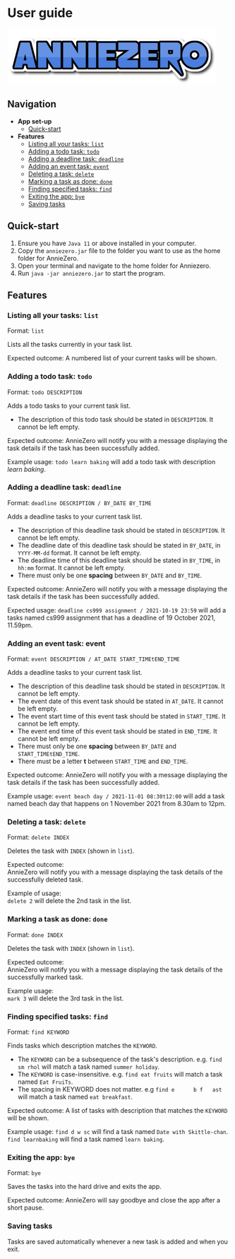 
# User guide
![image](AnnieZero_logo.png)
## Navigation
 - **App set-up**
	 - [Quick-start](#quick-start)
 - **Features**
	 - [Listing all your tasks: `list`](#listing-all-your-tasks-list)
	 - [Adding a todo task: `todo`](#adding-a-todo-task-todo)
	 - [Adding a deadline task: `deadline`](#adding-a-deadline-task-deadline)
	 - [Adding an event task: `event`](#adding-an-event-task-event)
	 - [Deleting a task: `delete`](#deleting-a-task-delete)
	 - [Marking a task as done: `done`](#marking-a-task-as-done-done)
	 - [Finding specified tasks: `find`](#finding-specified-tasks-find)
	 - [Exiting the app: `bye`](#exiting-the-app-bye)
	 - [Saving tasks](#saving-tasks)

## Quick-start
1.  Ensure you have  `Java 11`  or above installed in your computer.
2.  Copy the  `anniezero.jar`  file to the folder you want to use as the home folder for AnnieZero.
3.  Open your terminal and navigate to the home folder for Anniezero.
4.  Run  `java -jar anniezero.jar`  to start the program.

## Features

### Listing all your tasks: `list`
Format: `list`

Lists all the tasks currently in your task list. 

Expected outcome:
A numbered list of your current tasks will be shown.

### Adding a todo task: `todo`
Format: `todo DESCRIPTION`

Adds a todo tasks to your current task list.

- The description of this todo task should be stated in `DESCRIPTION`. It cannot be left empty.

Expected outcome:
AnnieZero will notify you with a message displaying the task details if the task has been successfully added.

Example usage:
`todo learn baking` will add a todo task with description *learn baking*.

### Adding a deadline task: `deadline`
Format: `deadline DESCRIPTION / BY_DATE BY_TIME`

Adds a deadline tasks to your current task list.

- The description of this deadline task should be stated in
   `DESCRIPTION`. It cannot be left empty.
- The deadline date of this deadline task should be stated in
   `BY_DATE`, in `YYYY-MM-dd` format. It cannot be left empty.
- The deadline time of this deadline task should be stated in
   `BY_TIME`, in `hh:mm` format. It cannot be left empty.
- There must only be one **spacing** between `BY_DATE` and `BY_TIME`.

Expected outcome:
AnnieZero will notify you with a message displaying the task details
if the task has been successfully added.

Expected usage:
`deadline cs999 assignment / 2021-10-19 23:59` will add a tasks named cs999 assignment that has a deadline of 19 October 2021, 11.59pm.

### Adding an event task: event
Format: `event DESCRIPTION / AT_DATE START_TIMEtEND_TIME`

Adds a deadline tasks to your current task list.

- The description of this deadline task should be stated in
   `DESCRIPTION`. It cannot be left empty.
- The event date of this event task should be stated in
   `AT_DATE`. It cannot be left empty.
- The event start time of this event task should be stated in
   `START_TIME`. It cannot be left empty.
- The event end time of this event task should be stated in `END_TIME`. It cannot be left empty.
- There must only be one **spacing** between `BY_DATE` and `START_TIMEtEND_TIME`.
- There must be a letter **t** between `START_TIME` and `END_TIME`.

Expected outcome:
AnnieZero will notify you with a message displaying the task details
if the task has been successfully added.

Example usage:
`event beach day / 2021-11-01 08:30t12:00` will add a task named beach day that happens on 1 November 2021 from 8.30am to 12pm.

### Deleting a task: `delete`
Format: `delete INDEX`

Deletes the task with `INDEX` (shown in  `list`).

Expected outcome:  
AnnieZero will notify you with a message displaying the task details
of the successfully deleted task.

Example of usage:  
`delete 2`  will delete the 2nd task in the list.

### Marking a task as done: `done`
Format: `done INDEX`

Deletes the task with `INDEX` (shown in  `list`).

Expected outcome:  
AnnieZero will notify you with a message displaying the task details
of the successfully marked task.

Example usage:  
`mark 3`  will delete the 3rd task in the list.

### Finding specified tasks: `find`
Format: `find KEYWORD`

Finds tasks which description matches the `KEYWORD`.

- The `KEYWORD` can be a subsequence of the task's description. e.g. `find sm rhol` will match a task named `summer holiday`.
- The `KEYWORD` is case-insensitive. e.g. `find eat fruits` will match a task named `Eat FruiTs`.
- The spacing in KEYWORD does not matter. e.g `find e      b f   ast` will match a task named `eat breakfast`.

Expected outcome:
A list of tasks with description that matches the `KEYWORD` will be shown.

Example usage:
`find d w sc` will find a task named `Date with Skittle-chan`.
`find learnbaking` will find a task named `learn baking`.

### Exiting the app: `bye`
Format: `bye`

Saves the tasks into the hard drive and exits the app.

Expected outcome:
AnnieZero will say goodbye and close the app after a short pause.

### Saving tasks

Tasks are saved automatically whenever a new task is added and when you exit.



